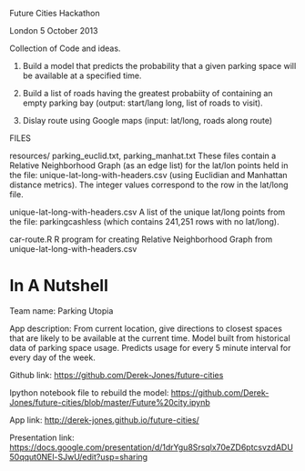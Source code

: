Future Cities Hackathon

London  5 October 2013

Collection of Code and ideas.


1) Build a model that predicts the probability that a given parking space will be available at a specified time.

2) Build a list of roads having the greatest probabiity of containing an empty parking bay (output: start/lang long, list of roads to visit).

3) Dislay route using Google maps (input: lat/long, roads along route)

FILES

resources/
parking_euclid.txt, parking_manhat.txt 
These files contain a Relative Neighborhood Graph (as an edge list) for the lat/lon points held in the file: unique-lat-long-with-headers.csv (using Euclidian and Manhattan distance metrics).  The integer values correspond to the row in the lat/long file.

unique-lat-long-with-headers.csv
A list of the unique lat/long points from the file: parkingcashless (which contains 241,251 rows with no lat/long).

car-route.R
R program for creating Relative Neighborhood Graph from unique-lat-long-with-headers.csv

In A Nutshell
=============
Team name: Parking Utopia

App description: From current location, give directions to closest spaces that are likely to be available at the current time. Model built from historical data of parking space usage. Predicts usage for every 5 minute interval for every day of the week.

Github link: https://github.com/Derek-Jones/future-cities

Ipython notebook file to rebuild the model: https://github.com/Derek-Jones/future-cities/blob/master/Future%20city.ipynb

App link: http://derek-jones.github.io/future-cities/

Presentation link: https://docs.google.com/presentation/d/1drYgu8Srsqlx70eZD6ptcsvzdADU50qqut0NEl-SJwU/edit?usp=sharing
